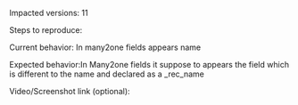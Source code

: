 Impacted versions: 11

Steps to reproduce: 

Current behavior: In many2one fields appears name 

Expected behavior:In Many2one fields it suppose to appears the field which is different to the name and declared as a _rec_name

Video/Screenshot link (optional):

